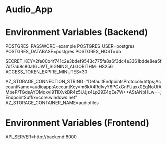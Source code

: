 # Audio_App

# Environment Variables (Backend)
POSTGRES_PASSWORD=example
POSTGRES_USER=postgres
POSTGRES_DATABASE=postgres
POSTGRES_HOST=db

SECRET_KEY=2fe00b4f741c2e3bdef9543c775fa8a6f3dc4e3361bdde8ea5f7df7ab8c80a16
JWT_SIGNING_ALGORITHM=HS256
ACCESS_TOKEN_EXPIRE_MINUTES=30

AZ_STORAGE_CONNECTION_STRING="DefaultEndpointsProtocol=https;AccountName=audioapp;AccountKey=m6kA4RdIvyY6PGxGnFUaxx0EqNoUfAMbeP/TGdsAYOMqxvl9TIlXvkBR4z5UJjz4Lp29Z4qEe7W++AStANbHLw==;EndpointSuffix=core.windows.net"
AZ_STORAGE_CONTAINER_NAME=audiofiles

# Environment Variables (Frontend)
API_SERVER=http://backend:8000
